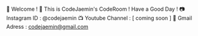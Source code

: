 👋 Welcome !
👻 This is CodeJaemin's CodeRoom !
    Have a Good Day !
📷 Instagram ID : @codejaemin
📺 Youtube Channel : [ coming soon ]
📧 Gmail Adress : codejaemin@gmail.com
